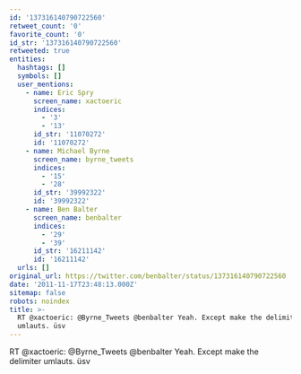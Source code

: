 ```yaml
---
id: '137316140790722560'
retweet_count: '0'
favorite_count: '0'
id_str: '137316140790722560'
retweeted: true
entities:
  hashtags: []
  symbols: []
  user_mentions:
    - name: Eric Spry
      screen_name: xactoeric
      indices:
        - '3'
        - '13'
      id_str: '11070272'
      id: '11070272'
    - name: Michael Byrne
      screen_name: byrne_tweets
      indices:
        - '15'
        - '28'
      id_str: '39992322'
      id: '39992322'
    - name: Ben Balter
      screen_name: benbalter
      indices:
        - '29'
        - '39'
      id_str: '16211142'
      id: '16211142'
  urls: []
original_url: https://twitter.com/benbalter/status/137316140790722560
date: '2011-11-17T23:48:13.000Z'
sitemap: false
robots: noindex
title: >-
  RT @xactoeric: @Byrne_Tweets @benbalter Yeah. Except make the delimiter
  umlauts. üsv
---
```


RT @xactoeric: @Byrne_Tweets @benbalter Yeah. Except make the delimiter umlauts. üsv